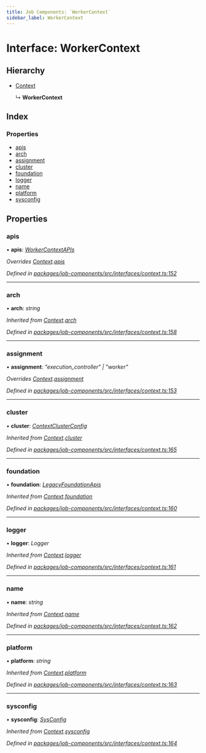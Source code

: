 ```yaml
---
title: Job Components: `WorkerContext`
sidebar_label: WorkerContext
---
```


# Interface: WorkerContext

## Hierarchy

* [Context](context.md)

  ↳ **WorkerContext**

## Index

### Properties

* [apis](workercontext.md#apis)
* [arch](workercontext.md#arch)
* [assignment](workercontext.md#assignment)
* [cluster](workercontext.md#cluster)
* [foundation](workercontext.md#foundation)
* [logger](workercontext.md#logger)
* [name](workercontext.md#name)
* [platform](workercontext.md#platform)
* [sysconfig](workercontext.md#sysconfig)

## Properties

###  apis

• **apis**: *[WorkerContextAPIs](workercontextapis.md)*

*Overrides [Context](context.md).[apis](context.md#apis)*

*Defined in [packages/job-components/src/interfaces/context.ts:152](https://github.com/terascope/teraslice/blob/b843209f9/packages/job-components/src/interfaces/context.ts#L152)*

___

###  arch

• **arch**: *string*

*Inherited from [Context](context.md).[arch](context.md#arch)*

*Defined in [packages/job-components/src/interfaces/context.ts:158](https://github.com/terascope/teraslice/blob/b843209f9/packages/job-components/src/interfaces/context.ts#L158)*

___

###  assignment

• **assignment**: *"execution_controller" | "worker"*

*Overrides [Context](context.md).[assignment](context.md#assignment)*

*Defined in [packages/job-components/src/interfaces/context.ts:153](https://github.com/terascope/teraslice/blob/b843209f9/packages/job-components/src/interfaces/context.ts#L153)*

___

###  cluster

• **cluster**: *[ContextClusterConfig](contextclusterconfig.md)*

*Inherited from [Context](context.md).[cluster](context.md#cluster)*

*Defined in [packages/job-components/src/interfaces/context.ts:165](https://github.com/terascope/teraslice/blob/b843209f9/packages/job-components/src/interfaces/context.ts#L165)*

___

###  foundation

• **foundation**: *[LegacyFoundationApis](legacyfoundationapis.md)*

*Inherited from [Context](context.md).[foundation](context.md#foundation)*

*Defined in [packages/job-components/src/interfaces/context.ts:160](https://github.com/terascope/teraslice/blob/b843209f9/packages/job-components/src/interfaces/context.ts#L160)*

___

###  logger

• **logger**: *Logger*

*Inherited from [Context](context.md).[logger](context.md#logger)*

*Defined in [packages/job-components/src/interfaces/context.ts:161](https://github.com/terascope/teraslice/blob/b843209f9/packages/job-components/src/interfaces/context.ts#L161)*

___

###  name

• **name**: *string*

*Inherited from [Context](context.md).[name](context.md#name)*

*Defined in [packages/job-components/src/interfaces/context.ts:162](https://github.com/terascope/teraslice/blob/b843209f9/packages/job-components/src/interfaces/context.ts#L162)*

___

###  platform

• **platform**: *string*

*Inherited from [Context](context.md).[platform](context.md#platform)*

*Defined in [packages/job-components/src/interfaces/context.ts:163](https://github.com/terascope/teraslice/blob/b843209f9/packages/job-components/src/interfaces/context.ts#L163)*

___

###  sysconfig

• **sysconfig**: *[SysConfig](sysconfig.md)*

*Inherited from [Context](context.md).[sysconfig](context.md#sysconfig)*

*Defined in [packages/job-components/src/interfaces/context.ts:164](https://github.com/terascope/teraslice/blob/b843209f9/packages/job-components/src/interfaces/context.ts#L164)*
